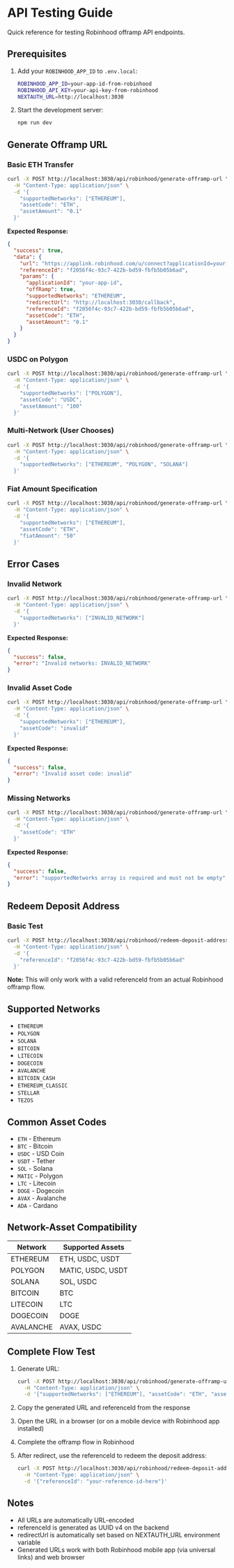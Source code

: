 # API Testing Guide

Quick reference for testing Robinhood offramp API endpoints.

## Prerequisites

1. Add your `ROBINHOOD_APP_ID` to `.env.local`:

   ```bash
   ROBINHOOD_APP_ID=your-app-id-from-robinhood
   ROBINHOOD_API_KEY=your-api-key-from-robinhood
   NEXTAUTH_URL=http://localhost:3030
   ```

2. Start the development server:
   ```bash
   npm run dev
   ```

## Generate Offramp URL

### Basic ETH Transfer

```bash
curl -X POST http://localhost:3030/api/robinhood/generate-offramp-url \
  -H "Content-Type: application/json" \
  -d '{
    "supportedNetworks": ["ETHEREUM"],
    "assetCode": "ETH",
    "assetAmount": "0.1"
  }'
```

**Expected Response:**

```json
{
  "success": true,
  "data": {
    "url": "https://applink.robinhood.com/u/connect?applicationId=your-app-id&offRamp=true&supportedNetworks=ETHEREUM&redirectUrl=http%3A%2F%2Flocalhost%3A3000%2Fcallback&referenceId=UUID&assetCode=ETH&assetAmount=0.1",
    "referenceId": "f2056f4c-93c7-422b-bd59-fbfb5b05b6ad",
    "params": {
      "applicationId": "your-app-id",
      "offRamp": true,
      "supportedNetworks": "ETHEREUM",
      "redirectUrl": "http://localhost:3030/callback",
      "referenceId": "f2056f4c-93c7-422b-bd59-fbfb5b05b6ad",
      "assetCode": "ETH",
      "assetAmount": "0.1"
    }
  }
}
```

### USDC on Polygon

```bash
curl -X POST http://localhost:3030/api/robinhood/generate-offramp-url \
  -H "Content-Type: application/json" \
  -d '{
    "supportedNetworks": ["POLYGON"],
    "assetCode": "USDC",
    "assetAmount": "100"
  }'
```

### Multi-Network (User Chooses)

```bash
curl -X POST http://localhost:3030/api/robinhood/generate-offramp-url \
  -H "Content-Type: application/json" \
  -d '{
    "supportedNetworks": ["ETHEREUM", "POLYGON", "SOLANA"]
  }'
```

### Fiat Amount Specification

```bash
curl -X POST http://localhost:3030/api/robinhood/generate-offramp-url \
  -H "Content-Type: application/json" \
  -d '{
    "supportedNetworks": ["ETHEREUM"],
    "assetCode": "ETH",
    "fiatAmount": "50"
  }'
```

## Error Cases

### Invalid Network

```bash
curl -X POST http://localhost:3030/api/robinhood/generate-offramp-url \
  -H "Content-Type: application/json" \
  -d '{
    "supportedNetworks": ["INVALID_NETWORK"]
  }'
```

**Expected Response:**

```json
{
  "success": false,
  "error": "Invalid networks: INVALID_NETWORK"
}
```

### Invalid Asset Code

```bash
curl -X POST http://localhost:3030/api/robinhood/generate-offramp-url \
  -H "Content-Type: application/json" \
  -d '{
    "supportedNetworks": ["ETHEREUM"],
    "assetCode": "invalid"
  }'
```

**Expected Response:**

```json
{
  "success": false,
  "error": "Invalid asset code: invalid"
}
```

### Missing Networks

```bash
curl -X POST http://localhost:3030/api/robinhood/generate-offramp-url \
  -H "Content-Type: application/json" \
  -d '{
    "assetCode": "ETH"
  }'
```

**Expected Response:**

```json
{
  "success": false,
  "error": "supportedNetworks array is required and must not be empty"
}
```

## Redeem Deposit Address

### Basic Test

```bash
curl -X POST http://localhost:3030/api/robinhood/redeem-deposit-address \
  -H "Content-Type: application/json" \
  -d '{
    "referenceId": "f2056f4c-93c7-422b-bd59-fbfb5b05b6ad"
  }'
```

**Note:** This will only work with a valid referenceId from an actual Robinhood offramp flow.

## Supported Networks

- `ETHEREUM`
- `POLYGON`
- `SOLANA`
- `BITCOIN`
- `LITECOIN`
- `DOGECOIN`
- `AVALANCHE`
- `BITCOIN_CASH`
- `ETHEREUM_CLASSIC`
- `STELLAR`
- `TEZOS`

## Common Asset Codes

- `ETH` - Ethereum
- `BTC` - Bitcoin
- `USDC` - USD Coin
- `USDT` - Tether
- `SOL` - Solana
- `MATIC` - Polygon
- `LTC` - Litecoin
- `DOGE` - Dogecoin
- `AVAX` - Avalanche
- `ADA` - Cardano

## Network-Asset Compatibility

| Network   | Supported Assets  |
| --------- | ----------------- |
| ETHEREUM  | ETH, USDC, USDT   |
| POLYGON   | MATIC, USDC, USDT |
| SOLANA    | SOL, USDC         |
| BITCOIN   | BTC               |
| LITECOIN  | LTC               |
| DOGECOIN  | DOGE              |
| AVALANCHE | AVAX, USDC        |

## Complete Flow Test

1. Generate URL:

   ```bash
   curl -X POST http://localhost:3030/api/robinhood/generate-offramp-url \
     -H "Content-Type: application/json" \
     -d '{"supportedNetworks": ["ETHEREUM"], "assetCode": "ETH", "assetAmount": "0.1"}'
   ```

2. Copy the generated URL and referenceId from the response

3. Open the URL in a browser (or on a mobile device with Robinhood app installed)

4. Complete the offramp flow in Robinhood

5. After redirect, use the referenceId to redeem the deposit address:
   ```bash
   curl -X POST http://localhost:3030/api/robinhood/redeem-deposit-address \
     -H "Content-Type: application/json" \
     -d '{"referenceId": "your-reference-id-here"}'
   ```

## Notes

- All URLs are automatically URL-encoded
- referenceId is generated as UUID v4 on the backend
- redirectUrl is automatically set based on NEXTAUTH_URL environment variable
- Generated URLs work with both Robinhood mobile app (via universal links) and web browser
